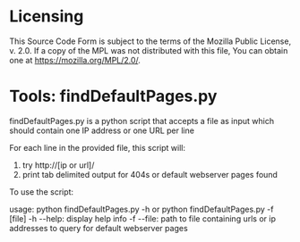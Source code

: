 # Licensing

This Source Code Form is subject to the terms of the Mozilla Public
License, v. 2.0. If a copy of the MPL was not distributed with this
file, You can obtain one at https://mozilla.org/MPL/2.0/.

# Tools: findDefaultPages.py

findDefaultPages.py is a python script that accepts a file as input which should contain one IP address or one URL per line

For each line in the provided file, this script will:

1. try http://[ip or url]/
2. print tab delimited output for 404s or default webserver pages found

To use the script:

usage: python findDefaultPages.py -h or python findDefaultPages.py -f [file]
     -h --help:     display help info
     -f --file:     path to file containing urls or ip addresses to query for default webserver pages

